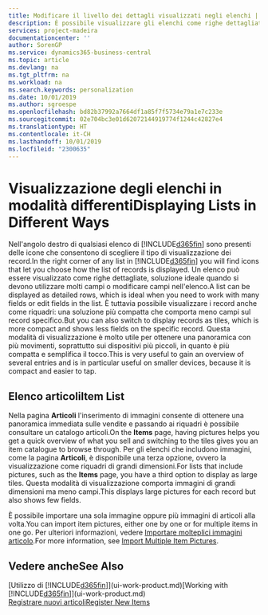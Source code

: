 ```yaml
---
title: Modificare il livello dei dettagli visualizzati negli elenchi | Documenti Microsoft
description: È possibile visualizzare gli elenchi come righe dettagliate che forniscono la maggior parte delle informazioni oppure come riquadri facili da analizzare visivamente e che possono includere miniature.
services: project-madeira
documentationcenter: ''
author: SorenGP
ms.service: dynamics365-business-central
ms.topic: article
ms.devlang: na
ms.tgt_pltfrm: na
ms.workload: na
ms.search.keywords: personalization
ms.date: 10/01/2019
ms.author: sgroespe
ms.openlocfilehash: bd82b37992a7664df1a85f7f5734e79a1e7c233e
ms.sourcegitcommit: 02e704bc3e01d62072144919774f1244c42827e4
ms.translationtype: HT
ms.contentlocale: it-CH
ms.lasthandoff: 10/01/2019
ms.locfileid: "2300635"
---
```

# <a name="displaying-lists-in-different-ways"></a><span data-ttu-id="8ca11-103">Visualizzazione degli elenchi in modalità differenti</span><span class="sxs-lookup"><span data-stu-id="8ca11-103">Displaying Lists in Different Ways</span></span>
<span data-ttu-id="8ca11-104">Nell'angolo destro di qualsiasi elenco di [!INCLUDE[d365fin](includes/d365fin_md.md)] sono presenti delle icone che consentono di scegliere il tipo di visualizzazione dei record.</span><span class="sxs-lookup"><span data-stu-id="8ca11-104">In the right corner of any list in [!INCLUDE[d365fin](includes/d365fin_md.md)] you will find icons that let you choose how the list of records is displayed.</span></span> <span data-ttu-id="8ca11-105">Un elenco può essere visualizzato come righe dettagliate, soluzione ideale quando si devono utilizzare molti campi o modificare campi nell'elenco.</span><span class="sxs-lookup"><span data-stu-id="8ca11-105">A list can be displayed as detailed rows, which is ideal when you need to work with many fields or edit fields in the list.</span></span> <span data-ttu-id="8ca11-106">È tuttavia possibile visualizzare i record anche come riquadri: una soluzione più compatta che comporta meno campi sul record specifico.</span><span class="sxs-lookup"><span data-stu-id="8ca11-106">But you can also switch to display records as tiles, which is more compact and shows less fields on the specific record.</span></span> <span data-ttu-id="8ca11-107">Questa modalità di visualizzazione è molto utile per ottenere una panoramica con più movimenti, soprattutto sui dispositivi più piccoli, in quanto è più compatta e semplifica il tocco.</span><span class="sxs-lookup"><span data-stu-id="8ca11-107">This is very useful to gain an overview of several entries and is in particular useful on smaller devices, because it is compact and easier to tap.</span></span>

## <a name="item-list"></a><span data-ttu-id="8ca11-108">Elenco articoli</span><span class="sxs-lookup"><span data-stu-id="8ca11-108">Item List</span></span>
<span data-ttu-id="8ca11-109">Nella pagina **Articoli** l'inserimento di immagini consente di ottenere una panoramica immediata sulle vendite e passando ai riquadri è possibile consultare un catalogo articoli.</span><span class="sxs-lookup"><span data-stu-id="8ca11-109">On the **Items** page, having pictures helps you get a quick overview of what you sell and switching to the tiles gives you an item catalogue to browse through.</span></span> <span data-ttu-id="8ca11-110">Per gli elenchi che includono immagini, come la pagina **Articoli**, è disponibile una terza opzione, ovvero la visualizzazione come riquadri di grandi dimensioni.</span><span class="sxs-lookup"><span data-stu-id="8ca11-110">For lists that include pictures, such as the **Items** page, you have a third option to display as large tiles.</span></span> <span data-ttu-id="8ca11-111">Questa modalità di visualizzazione comporta immagini di grandi dimensioni ma meno campi.</span><span class="sxs-lookup"><span data-stu-id="8ca11-111">This displays large pictures for each record but also shows few fields.</span></span>

<span data-ttu-id="8ca11-112">È possibile importare una sola immagine oppure più immagini di articoli alla volta.</span><span class="sxs-lookup"><span data-stu-id="8ca11-112">You can import item pictures, either one by one or for multiple items in one go.</span></span> <span data-ttu-id="8ca11-113">Per ulteriori informazioni, vedere [Importare molteplici immagini articolo](inventory-how-import-item-pictures.md).</span><span class="sxs-lookup"><span data-stu-id="8ca11-113">For more information, see [Import Multiple Item Pictures](inventory-how-import-item-pictures.md).</span></span>  

## <a name="see-also"></a><span data-ttu-id="8ca11-114">Vedere anche</span><span class="sxs-lookup"><span data-stu-id="8ca11-114">See Also</span></span>
<span data-ttu-id="8ca11-115">[Utilizzo di [!INCLUDE[d365fin](includes/d365fin_md.md)]](ui-work-product.md)</span><span class="sxs-lookup"><span data-stu-id="8ca11-115">[Working with [!INCLUDE[d365fin](includes/d365fin_md.md)]](ui-work-product.md)</span></span>  
[<span data-ttu-id="8ca11-116">Registrare nuovi articoli</span><span class="sxs-lookup"><span data-stu-id="8ca11-116">Register New Items</span></span>](inventory-how-register-new-items.md)  
